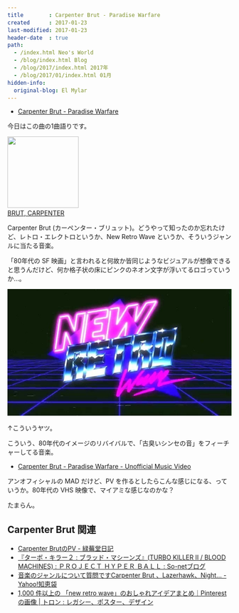```yaml
---
title        : Carpenter Brut - Paradise Warfare
created      : 2017-01-23
last-modified: 2017-01-23
header-date  : true
path:
  - /index.html Neo's World
  - /blog/index.html Blog
  - /blog/2017/index.html 2017年
  - /blog/2017/01/index.html 01月
hidden-info:
  original-blog: El Mylar
---
```


- [Carpenter Brut - Paradise Warfare](https://youtube.com/watch?v=9jCuUwKNu2Y)

今日はこの曲の1曲語りです。

<div class="ad-amazon">
  <div class="ad-amazon-image">
    <a href="https://www.amazon.co.jp/dp/B071RZG6B6?tag=neos21-22&amp;linkCode=osi&amp;th=1&amp;psc=1">
      <img src="https://m.media-amazon.com/images/I/61TDTgKUWEL._SL160_.jpg" width="160" height="160">
    </a>
  </div>
  <div class="ad-amazon-info">
    <div class="ad-amazon-title">
      <a href="https://www.amazon.co.jp/dp/B071RZG6B6?tag=neos21-22&amp;linkCode=osi&amp;th=1&amp;psc=1">BRUT, CARPENTER</a>
    </div>
  </div>
</div>

Carpenter Brut (カーペンター・ブリュット)。どうやって知ったのか忘れたけど、レトロ・エレクトロというか、New Retro Wave というか、そういうジャンルに当たる音楽。

「80年代の SF 映画」と言われると何故か皆同じようなビジュアルが想像できると思うんだけど、何か格子状の床にピンクのネオン文字が浮いてるロゴっていうか…。

![Retro Wave](./23-02-01.jpg)

↑こういうヤツ。

こういう、80年代のイメージのリバイバルで、「古臭いシンセの音」をフィーチャーしてる音楽。

- [Carpenter Brut - Paradise Warfare - Unofficial Music Video](https://youtube.com/watch?v=jx-sUZTGUHY)

アンオフィシャルの MAD だけど、PV を作るとしたらこんな感じになる、っていうか。80年代の VHS 映像で、マイアミな感じなのかな？

たまらん。

## Carpenter Brut 関連

- [Carpenter BrutのPV - 緑蕪堂日記](http://ryokubudoh.hatenadiary.com/entry/2016/08/08/221052)
- [『ターボ・キラー２ : ブラッド・マシーンズ』(TURBO KILLER II / BLOOD MACHINES) : ＰＲＯＪＥＣＴ ＨＹＰＥＲ ＢＡＬＬ : So-netブログ](http://hyper-ball.blog.so-net.ne.jp/2017-01-08)
- [音楽のジャンルについて質問ですCarpenter Brut 、Lazerhawk、Night... - Yahoo!知恵袋](http://detail.chiebukuro.yahoo.co.jp/qa/question_detail/q13165457953)
- [1,000 件以上の 「new retro wave」のおしゃれアイデアまとめ｜Pinterest の画像 | トロン : レガシー、ポスター、デザイン](https://jp.pinterest.com/jarllukeanderso/new-retro-wave/)
